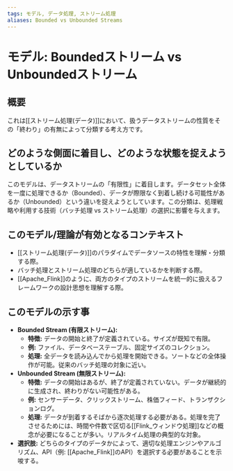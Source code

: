 ```yaml
---
tags: モデル, データ処理, ストリーム処理
aliases: Bounded vs Unbounded Streams
---
```


# モデル: Boundedストリーム vs Unboundedストリーム

## 概要
これは[[ストリーム処理(データ)]]において、扱うデータストリームの性質をその「終わり」の有無によって分類する考え方です。

## どのような側面に着目し、どのような状態を捉えようとしているか
このモデルは、データストリームの「有限性」に着目します。データセット全体を一度に処理できるか（Bounded）、データが際限なく到着し続ける可能性があるか（Unbounded）という違いを捉えようとしています。この分類は、処理戦略や利用する技術（バッチ処理 vs ストリーム処理）の選択に影響を与えます。

## このモデル/理論が有効となるコンテキスト
* [[ストリーム処理(データ)]]のパラダイムでデータソースの特性を理解・分類する際。
* バッチ処理とストリーム処理のどちらが適しているかを判断する際。
* [[Apache_Flink]]のように、両方のタイプのストリームを統一的に扱えるフレームワークの設計思想を理解する際。

## このモデルの示す事
* **Bounded Stream (有限ストリーム):**
    * **特徴:** データの開始と終了が定義されている。サイズが既知で有限。
    * **例:** ファイル、データベーステーブル、固定サイズのコレクション。
    * **処理:** 全データを読み込んでから処理を開始できる。ソートなどの全体操作が可能。従来のバッチ処理の対象に近い。
* **Unbounded Stream (無限ストリーム):**
    * **特徴:** データの開始はあるが、終了が定義されていない。データが継続的に生成され、終わりがない可能性がある。
    * **例:** センサーデータ、クリックストリーム、株価フィード、トランザクションログ。
    * **処理:** データが到着するそばから逐次処理する必要がある。処理を完了させるためには、時間や件数で区切る[[Flink_ウィンドウ処理]]などの概念が必要になることが多い。リアルタイム処理の典型的な対象。
* **選択肢:** どちらのタイプのデータかによって、適切な処理エンジンやアルゴリズム、API（例: [[Apache_Flink]]のAPI）を選択する必要があることを示唆する。